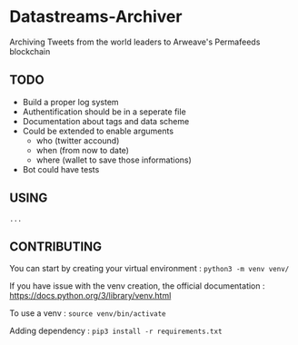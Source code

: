 # Datastreams-Archiver
Archiving Tweets from the world leaders to Arweave's Permafeeds blockchain

## TODO 
- Build a proper log system
- Authentification should be in a seperate file
- Documentation about tags and data scheme
- Could be extended to enable arguments
    - who (twitter accound)
    - when (from now to date)
    - where (wallet to save those informations)
- Bot could have tests

## USING

    ...

## CONTRIBUTING

You can start by creating your virtual environment : `python3 -m venv venv/`

If you have issue with the venv creation, the official documentation : https://docs.python.org/3/library/venv.html

To use a venv : `source venv/bin/activate`

Adding dependency : `pip3 install -r requirements.txt`

